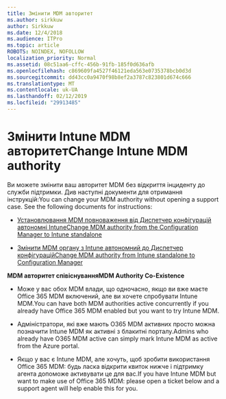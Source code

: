 ```yaml
---
title: Змінити MDM авторитет
ms.author: sirkkuw
author: Sirkkuw
ms.date: 12/4/2018
ms.audience: ITPro
ms.topic: article
ROBOTS: NOINDEX, NOFOLLOW
localization_priority: Normal
ms.assetid: 08c51aa6-cffc-456b-91fb-185f0d636afb
ms.openlocfilehash: c869609fa4527f46121eda563e0735378bcb0d3d
ms.sourcegitcommit: dd43cc0a9470f98b8ef2a3787c823801d674c666
ms.translationtype: MT
ms.contentlocale: uk-UA
ms.lasthandoff: 02/12/2019
ms.locfileid: "29913485"
---
```

# <a name="change-intune-mdm-authority"></a><span data-ttu-id="3c35d-102">Змінити Intune MDM авторитет</span><span class="sxs-lookup"><span data-stu-id="3c35d-102">Change Intune MDM authority</span></span>

<span data-ttu-id="3c35d-p101">Ви можете змінити ваш авторитет MDM без відкриття інциденту до служби підтримки. Див наступні документи для отримання інструкцій:</span><span class="sxs-lookup"><span data-stu-id="3c35d-p101">You can change your MDM authority without opening a support case. See the following documents for instructions:</span></span>
  
- [<span data-ttu-id="3c35d-105">Установлювання MDM повноваження від Диспетчер конфігурацій автономні Intune</span><span class="sxs-lookup"><span data-stu-id="3c35d-105">Change MDM authority from the Configuration Manager to Intune standalone</span></span>](https://docs.microsoft.com/sccm/mdm/deploy-use/migrate-change-mdm-authority)
    
- [<span data-ttu-id="3c35d-106">Змінити MDM органу з Intune автономний до Диспетчер конфігурацій</span><span class="sxs-lookup"><span data-stu-id="3c35d-106">Change MDM authority from Intune standalone to Configuration Manager</span></span>](https://docs.microsoft.com/sccm/mdm/deploy-use/change-mdm-authority)
    
 <span data-ttu-id="3c35d-107">**MDM авторитет співіснування**</span><span class="sxs-lookup"><span data-stu-id="3c35d-107">**MDM Authority Co-Existence**</span></span>
  
- <span data-ttu-id="3c35d-108">Може у вас обох MDM влади, що одночасно, якщо ви вже маєте Office 365 MDM включений, але ви хочете спробувати Intune MDM.</span><span class="sxs-lookup"><span data-stu-id="3c35d-108">You can have both MDM authorities active concurrently if you already have Office 365 MDM enabled but you want to try Intune MDM.</span></span>
    
- <span data-ttu-id="3c35d-109">Адміністратори, які вже мають O365 MDM активних просто можна позначити Intune MDM як активні з блакитні порталу.</span><span class="sxs-lookup"><span data-stu-id="3c35d-109">Admins who already have O365 MDM active can simply mark Intune MDM as active from the Azure portal.</span></span>
    
- <span data-ttu-id="3c35d-110">Якщо у вас є Intune MDM, але хочуть, щоб зробити використання Office 365 MDM: будь ласка відкрити квиток нижче і підтримку агента допоможе активувати це для вас.</span><span class="sxs-lookup"><span data-stu-id="3c35d-110">If you have Intune MDM but want to make use of Office 365 MDM: please open a ticket below and a support agent will help enable this for you.</span></span>
    

